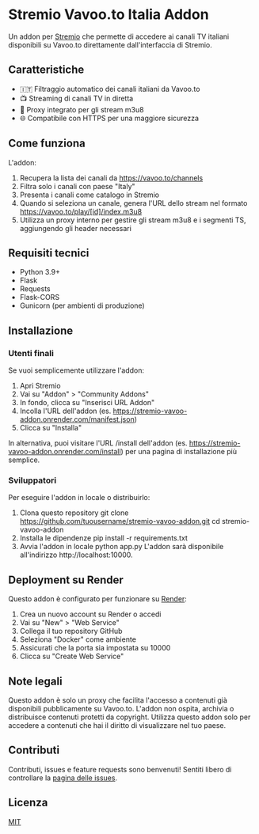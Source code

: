 # Stremio Vavoo.to Italia Addon

Un addon per [Stremio](https://www.stremio.com/) che permette di accedere ai canali TV italiani disponibili su Vavoo.to direttamente dall'interfaccia di Stremio.

## Caratteristiche

- 🇮🇹 Filtraggio automatico dei canali italiani da Vavoo.to
- 📺 Streaming di canali TV in diretta
- 🔄 Proxy integrato per gli stream m3u8 
- 🌐 Compatibile con HTTPS per una maggiore sicurezza

## Come funziona

L'addon:

1. Recupera la lista dei canali da https://vavoo.to/channels
2. Filtra solo i canali con paese "Italy"
3. Presenta i canali come catalogo in Stremio
4. Quando si seleziona un canale, genera l'URL dello stream nel formato https://vavoo.to/play/[id]/index.m3u8
5. Utilizza un proxy interno per gestire gli stream m3u8 e i segmenti TS, aggiungendo gli header necessari

## Requisiti tecnici

- Python 3.9+
- Flask
- Requests
- Flask-CORS
- Gunicorn (per ambienti di produzione)

## Installazione

### Utenti finali

Se vuoi semplicemente utilizzare l'addon:

1. Apri Stremio
2. Vai su "Addon" > "Community Addons"
3. In fondo, clicca su "Inserisci URL Addon"
4. Incolla l'URL dell'addon (es. https://stremio-vavoo-addon.onrender.com/manifest.json)
5. Clicca su "Installa"

In alternativa, puoi visitare l'URL /install dell'addon (es. https://stremio-vavoo-addon.onrender.com/install) per una pagina di installazione più semplice.

### Sviluppatori

Per eseguire l'addon in locale o distribuirlo:

1. Clona questo repository
git clone https://github.com/tuousername/stremio-vavoo-addon.git
cd stremio-vavoo-addon
2. Installa le dipendenze
pip install -r requirements.txt
3. Avvia l'addon in locale
python app.py
L'addon sarà disponibile all'indirizzo http://localhost:10000.

## Deployment su Render

Questo addon è configurato per funzionare su [Render](https://render.com/):

1. Crea un nuovo account su Render o accedi
2. Vai su "New" > "Web Service"
3. Collega il tuo repository GitHub
4. Seleziona "Docker" come ambiente
5. Assicurati che la porta sia impostata su 10000
6. Clicca su "Create Web Service"

## Note legali

Questo addon è solo un proxy che facilita l'accesso a contenuti già disponibili pubblicamente su Vavoo.to. L'addon non ospita, archivia o distribuisce contenuti protetti da copyright. Utilizza questo addon solo per accedere a contenuti che hai il diritto di visualizzare nel tuo paese.

## Contributi

Contributi, issues e feature requests sono benvenuti! Sentiti libero di controllare la [pagina delle issues](link-to-your-issues).

## Licenza

[MIT](./LICENSE)
